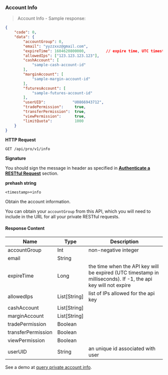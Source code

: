 ### Account Info

> Account Info - Sample response:

```json
{
    "code": 0,
    "data": {
        "accountGroup": 0,
        "email": "yyzzxxz@gmail.com",
        "expireTime": 1604620800000,         // expire time, UTC timestamp in milliseconds. If -1, the api key will not expire
        "allowedIps": ["123.123.123.123"],
        "cashAccount": [
            "sample-cash-account-id"
        ],
        "marginAccount": [
            "sample-margin-account-id"
        ],
        "futuresAccount": [
            "sample-futures-account-id"
        ],
        "userUID":            "U0866943712",
        "tradePermission":     true,
        "transferPermission":  true,
        "viewPermission":      true,
        "limitQuota":          1000
    }
}
```

**HTTP Request** 

`GET /api/pro/v1/info`

**Signature**

You should sign the message in header as specified in [**Authenticate a RESTful Request**](#sign-a-request) section.

**prehash string** 

`<timestamp>+info`

Obtain the account information. 

You can obtain your `accountGroup` from this API, which you will need to include in the URL for all your private RESTful requests.

#### Response Content

 Name              | Type         | Description
------------------ | ------------ | --------------------- 
accountGroup       | Int          | non-negative integer
email              | String       | 
expireTime         | Long         | the time when the API key will be expired (UTC timestamp in milliseconds). If -1, the api key will not expire
allowedIps         | List[String] | list of IPs allowed for the api key
cashAccount        | List[String] | 
marginAccount      | List[String] | 
tradePermission    | Boolean      | 
transferPermission | Boolean      | 
viewPermission     | Boolean      | 
userUID            | String       | an unique id associated with user

See a demo at [query private account info](https://github.com/bitmax-exchange/bitmax-pro-api-demo/blob/master/python/query_prv_account_info.py).

